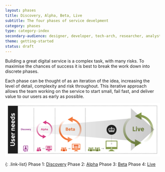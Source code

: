 ```yaml
---
layout: phases
title: Discovery, Alpha, Beta, Live
subtitle: The four phases of service develpment
category: phases
type: category-index
secondary-audience: designer, developer, tech-arch, researcher, analyst
theme: getting-started
status: draft
---
```



Building a great digital service is a complex task, with many risks. To maximise the chances of success it is best to break the work down into discrete phases. 

Each phase can be thought of as an iteration of the idea, increasing the level of detail, complexity and risk throughout. This iterative approach allows the team working on the service to start small, fail fast, and deliver value to our users as early as possible.

<img class="phase-diagram" src="/service-manual/assets/images/DBD_Graph.jpg" alt="Diagram showing the four main development phases of a digital by default service" />

{: .link-list} 
Phase 1: [Discovery](/service-manual/phases/discovery.html)
Phase 2: [Alpha](/service-manual/phases/alpha.html)
Phase 3: [Beta](/service-manual/phases/beta.html)
Phase 4: [Live](/service-manual/phases/live.html)
